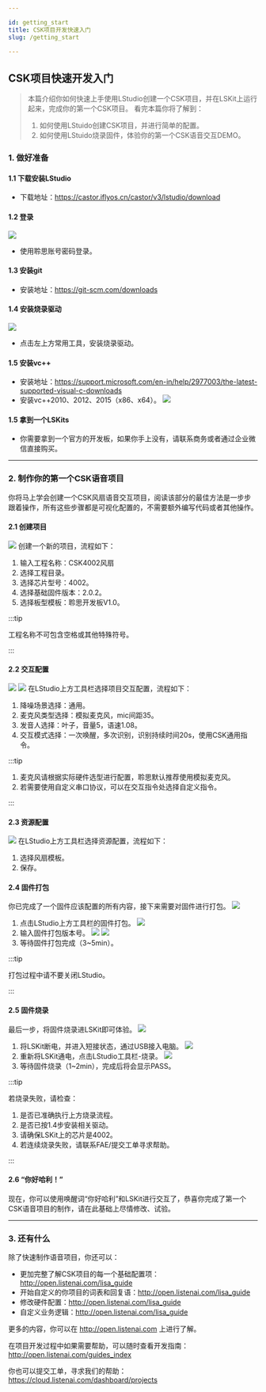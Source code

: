 ```yaml
---

id: getting_start
title: CSK项目开发快速入门
slug: /getting_start

---
```


## CSK项目快速开发入门

> 本篇介绍你如何快速上手使用LStudio创建一个CSK项目，并在LSKit上运行起来，完成你的第一个CSK项目。
看完本篇你将了解到：
> 1. 如何使用LStuido创建CSK项目，并进行简单的配置。
> 2. 如何使用LStuido烧录固件，体验你的第一个CSK语音交互DEMO。

### 1. 做好准备

#### 1.1 下载安装LStudio

- 下载地址：https://castor.iflyos.cn/castor/v3/lstudio/download

#### 1.2 登录

![](./files/login.png)
- 使用聆思账号密码登录。

#### 1.3 安装git

- 安装地址：https://git-scm.com/downloads

#### 1.4 安装烧录驱动

![](./files/install_driver.png)
- 点击左上方常用工具，安装烧录驱动。

#### 1.5 安装vc++

- 安装地址：https://support.microsoft.com/en-in/help/2977003/the-latest-supported-visual-c-downloads
- 安装vc++2010、2012、2015（x86、x64）。
![](./files/VC++.png)

#### 1.5 拿到一个LSKits
- 你需要拿到一个官方的开发板，如果你手上没有，请联系商务或者通过企业微信直接购买。

---

### 2. 制作你的第一个CSK语音项目

你将马上学会创建一个CSK风扇语音交互项目，阅读该部分的最佳方法是一步步跟着操作，所有这些步骤都是可视化配置的，不需要额外编写代码或者其他操作。

#### 2.1 创建项目

![](./files/newproject.png)
创建一个新的项目，流程如下：
1. 输入工程名称：CSK4002风扇
2. 选择工程目录。
3. 选择芯片型号：4002。
4. 选择基础固件版本：2.0.2。
5. 选择板型模板：聆思开发板V1.0。

:::tip

工程名称不可包含空格或其他特殊符号。

:::

#### 2.2 交互配置

![](./files/config1.png)
![](./files/config2.png)
在LStudio上方工具栏选择项目交互配置，流程如下：
1. 降噪场景选择：通用。
2. 麦克风类型选择：模拟麦克风，mic间距35。
3. 发音人选择：叶子，音量5，语速1.08。
4. 交互模式选择：一次唤醒，多次识别，识别持续时间20s，使用CSK通用指令。

:::tip

1. 麦克风请根据实际硬件选型进行配置，聆思默认推荐使用模拟麦克风。
2. 若需要使用自定义串口协议，可以在交互指令处选择自定义指令。

:::

#### 2.3 资源配置

![](./files/config3.png)
在LStudio上方工具栏选择资源配置，流程如下：
1. 选择风扇模板。
2. 保存。

#### 2.4 固件打包

你已完成了一个固件应该配置的所有内容，接下来需要对固件进行打包。
![](./files/package1.png)
1. 点击LStudio上方工具栏的固件打包。
![](./files/package2.png)
2. 输入固件打包版本号。
![](./files/package3.png)
![](./files/package4.png)
3. 等待固件打包完成（3~5min）。

:::tip

打包过程中请不要关闭LStudio。

:::

#### 2.5 固件烧录

最后一步，将固件烧录进LSKit即可体验。
![](./files/burn1.png)
1. 将LSKit断电，并进入短接状态，通过USB接入电脑。
![](./files/burn2.png)
2. 重新将LSKit通电，点击LStudio工具栏-烧录。
![](./files/burn3.png)
3. 等待固件烧录（1~2min），完成后将会显示PASS。

:::tip

若烧录失败，请检查：
1. 是否已准确执行上方烧录流程。
2. 是否已按1.4步安装相关驱动。
3. 请确保LSKit上的芯片是4002。
4. 若连续烧录失败，请联系FAE/提交工单寻求帮助。

:::

#### 2.6 “你好哈利！”

现在，你可以使用唤醒词“你好哈利”和LSKit进行交互了，恭喜你完成了第一个CSK语音项目的制作，请在此基础上尽情修改、试验。

---

### 3. 还有什么

除了快速制作语音项目，你还可以：
- 更加完整了解CSK项目的每一个基础配置项：http://open.listenai.com/lisa_guide
- 开始自定义的你项目的词表和回复语：http://open.listenai.com/lisa_guide
- 修改硬件配置：http://open.listenai.com/lisa_guide
- 自定义业务逻辑：http://open.listenai.com/lisa_guide

更多的内容，你可以在 http://open.listenai.com 上进行了解。

在项目开发过程中如果需要帮助，可以随时查看开发指南：http://open.listenai.com/guides_index

你也可以提交工单，寻求我们的帮助：https://cloud.listenai.com/dashboard/projects
